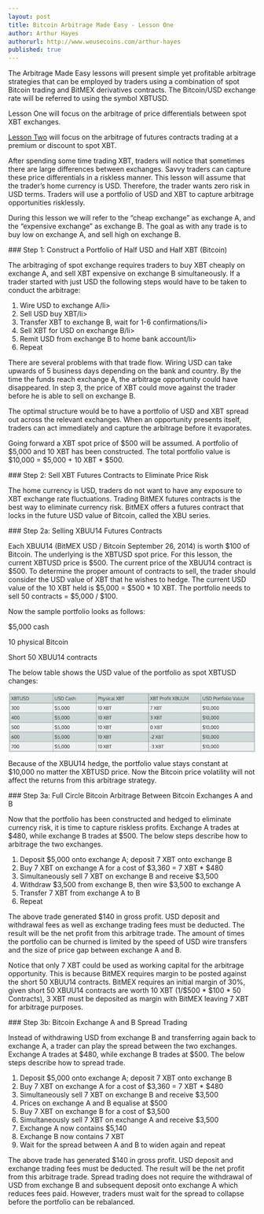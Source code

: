 ```yaml
---
layout: post
title: Bitcoin Arbitrage Made Easy - Lesson One
author: Arthur Hayes
authorurl: http://www.weusecoins.com/arthur-hayes
published: true
---
```


The Arbitrage Made Easy lessons will present simple yet profitable arbitrage strategies that can be employed by traders using a combination of spot Bitcoin trading and BitMEX derivatives contracts. The Bitcoin/USD exchange rate will be referred to using the symbol XBTUSD.
<p>
Lesson One will focus on the arbitrage of price differentials between spot XBT exchanges.
<p>
<a href="/bitcoin-arbitrage-made-easy-lesson-two/">Lesson Two</a> will focus on the arbitrage of futures contracts trading at a premium or discount to spot XBT.
<p>
After spending some time trading XBT, traders will notice that sometimes there are large differences between exchanges. Savvy traders can capture these price differentials in a riskless manner. This lesson will assume that the trader’s home currency is USD. Therefore, the trader wants zero risk in USD terms. Traders will use a portfolio of USD and XBT to capture arbitrage opportunities risklessly.
<p>
During this lesson we will refer to the “cheap exchange” as exchange A, and the “expensive exchange” as exchange B. The goal as with any trade is to buy low on exchange A, and sell high on exchange B.
<p>
### Step 1: Construct a Portfolio of Half USD and Half XBT (Bitcoin)
<p>
The arbitraging of spot exchange requires traders to buy XBT cheaply on exchange A, and sell XBT expensive on exchange B simultaneously. If a trader started with just USD the following steps would have to be taken to conduct the arbitrage:
<p>
<ol><li>Wire USD to exchange A/li>
<li>Sell USD buy XBT/li>
<li>Transfer XBT to exchange B, wait for 1-6 confirmations/li>
<li>Sell XBT for USD on exchange B/li>
<li>Remit USD from exchange B to home bank account/li>
<li>Repeat</li></ol>
There are several problems with that trade flow. Wiring USD can take upwards of 5 business days depending on the bank and country. By the time the funds reach exchange A, the arbitrage opportunity could have disappeared. In step 3, the price of XBT could move against the trader before he is able to sell on exchange B.
<p>
The optimal structure would be to have a portfolio of USD and XBT spread out across the relevant exchanges. When an opportunity presents itself, traders can act immediately and capture the arbitrage before it evaporates.
<p>
Going forward a XBT spot price of $500 will be assumed. A portfolio of $5,000 and 10 XBT has been constructed. The total portfolio value is $10,000 = $5,000 + 10 XBT * $500.
<p>
### Step 2: Sell XBT Futures Contracts to Eliminate Price Risk
<p>
The home currency is USD, traders do not want to have any exposure to XBT exchange rate fluctuations. Trading BitMEX futures contracts is the best way to eliminate currency risk. BitMEX offers a futures contract that locks in the future USD value of Bitcoin, called the XBU series.
<p>
### Step 2a: Selling XBUU14 Futures Contracts
<p>
Each XBUU14 (BitMEX USD / Bitcoin September 26, 2014) is worth $100 of Bitcoin. The underlying is the XBTUSD spot price. For this lesson, the current XBTUSD price is $500. The current price of the XBUU14 contract is $500. To determine the proper amount of contracts to sell, the trader should consider the USD value of XBT that he wishes to hedge. The current USD value of the 10 XBT held is $5,000 = $500 * 10 XBT. The portfolio needs to sell 50 contracts = $5,000 / $100.
<p>
Now the sample portfolio looks as follows:
<p>
$5,000 cash
<p>
10 physical Bitcoin
<p>
Short 50 XBUU14 contracts
<p>
The below table shows the USD value of the portfolio as spot XBTUSD changes:
<p>
<img src="/images/bitcoin-arbitrage-table.png" alt="bitcoin arbitrage table" align="center">
<p>
Because of the XBUU14 hedge, the portfolio value stays constant at $10,000 no matter the XBTUSD price. Now the Bitcoin price volatility will not affect the returns from this arbitrage strategy.
<p>
### Step 3a: Full Circle Bitcoin Arbitrage Between Bitcoin Exchanges A and B
<p>
Now that the portfolio has been constructed and hedged to eliminate currency risk, it is time to capture riskless profits. Exchange A trades at $480, while exchange B trades at $500. The below steps describe how to arbitrage the two exchanges.
<p>
<ol><li>Deposit $5,000 onto exchange A; deposit 7 XBT onto exchange B</li>
<li>Buy 7 XBT on exchange A for a cost of $3,360 = 7 XBT * $480</li>
<li>Simultaneously sell 7 XBT on exchange B and receive $3,500</li>
<li>Withdraw $3,500 from exchange B, then wire $3,500 to exchange A</li>
<li>Transfer 7 XBT from exchange A to B</li>
<li>Repeat</li></ol>
The above trade generated $140 in gross profit. USD deposit and withdrawal fees as well as exchange trading fees must be deducted. The result will be the net profit from this arbitrage trade. The amount of times the portfolio can be churned is limited by the speed of USD wire transfers and the size of price gap between exchange A and B.
<p>
Notice that only 7 XBT could be used as working capital for the arbitrage opportunity. This is because BitMEX requires margin to be posted against the short 50 XBUU14 contracts. BitMEX requires an initial margin of 30%, given short 50 XBUU14 contracts are worth 10 XBT (1/$500 * $100 * 50 Contracts), 3 XBT must be deposited as margin with BitMEX leaving 7 XBT for arbitrage purposes.
<p>
### Step 3b: Bitcoin Exchange A and B Spread Trading
<p>
Instead of withdrawing USD from exchange B and transferring again back to exchange A, a trader can play the spread between the two exchanges. Exchange A trades at $480, while exchange B trades at $500. The below steps describe how to spread trade.
<p>
<ol><li>Deposit $5,000 onto exchange A; deposit 7 XBT onto exchange B</li>
<li>Buy 7 XBT on exchange A for a cost of $3,360 = 7 XBT * $480</li>
<li>Simultaneously sell 7 XBT on exchange B and receive $3,500</li>
<li>Prices on exchange A and B equalise at $500</li>
<li>Buy 7 XBT on exchange B for a cost of $3,500</li>
<li>Simultaneously sell 7 XBT on exchange A and receive $3,500</li>
<li>Exchange A now contains $5,140</li>
<li>Exchange B now contains 7 XBT</li>
<li>Wait for the spread between A and B to widen again and repeat</li></ol>
<p>
The above trade has generated $140 in gross profit. USD deposit and exchange trading fees must be deducted. The result will be the net profit from this arbitrage trade. Spread trading does not require the withdrawal of USD from exchange B and subsequent deposit onto exchange A which reduces fees paid. However, traders must wait for the spread to collapse before the portfolio can be rebalanced.